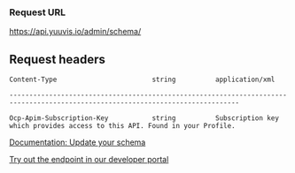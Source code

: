 ### Request URL

https://api.yuuvis.io/admin/schema/

## Request headers

```
Content-Type                        string          application/xml

--------------------------------------------------------------------------------------------------------------------------------

Ocp-Apim-Subscription-Key           string          Subscription key which provides access to this API. Found in your Profile.

```

[Documentation: Update your schema](https://github.com/yuuvis/Documentation/wiki/Schema-definition#validate-your-schema)

[Try out the endpoint in our developer portal](https://ateamk8s.azurewebsites.net/Apis/Endpoints/admin-api)
